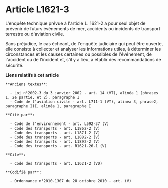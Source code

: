 # Article L1621-3

L'enquête technique prévue à l'article L. 1621-2 a pour seul objet de prévenir de futurs événements de mer, accidents ou
incidents de transport terrestre ou d'aviation civile. 

Sans préjudice, le cas échéant, de l'enquête judiciaire qui peut être ouverte, elle consiste à collecter et analyser les
informations utiles, à déterminer les circonstances et les causes certaines ou possibles de l'événement, de l'accident ou de
l'incident et, s'il y a lieu, à établir des recommandations de sécurité.

**Liens relatifs à cet article**

	**Anciens textes**:

	  - Loi n°2002-3 du 3 janvier 2002 - art. 14 (VT), alinéa 1 (phrases 1, 2e partie, et 2), paragraphe I
	  - Code de l'aviation civile - art. L711-1 (VT), alinéa 3, phrase2, paragraphe III, alinéa 1, paragraphe I

	**Cité par**:

	  - Code de l'environnement - art. L592-37 (V)
	  - Code des transports - art. L1862-2 (V)
	  - Code des transports - art. L1871-2 (V)
	  - Code des transports - art. L1882-2 (V)
	  - Code des transports - art. L1892-2 (V)
	  - Code des transports - art. R1621-26-1 (V)

	**Cite**:

	  - Code des transports - art. L1621-2 (VD)

	**Codifié par**:

	  - Ordonnance n°2010-1307 du 28 octobre 2010 - art. (V)
